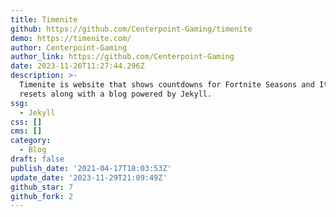 ```yaml
---
title: Timenite
github: https://github.com/Centerpoint-Gaming/timenite
demo: https://timenite.com/
author: Centerpoint-Gaming
author_link: https://github.com/Centerpoint-Gaming
date: 2023-11-26T11:27:44.296Z
description: >-
  Timenite is website that shows countdowns for Fortnite Seasons and Item Shop
  resets along with a blog powered by Jekyll.
ssg:
  - Jekyll
css: []
cms: []
category:
  - Blog
draft: false
publish_date: '2021-04-17T18:03:53Z'
update_date: '2023-11-29T21:09:49Z'
github_star: 7
github_fork: 2
---
```

